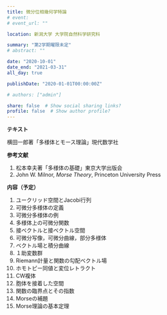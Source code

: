 ```yaml
---
title: 微分位相幾何学特論
# event: 
# event_url: ""

location: 新潟大学 大学院自然科学研究科

summary: "第2学期曜限未定"
# abstract: ""

date: "2020-10-01"
date_end: "2021-03-31"
all_day: true

publishDate: "2020-01-01T00:00:00Z"

# authors: ["admin"]

share: false  # Show social sharing links?
profile: false  # Show author profile?
---
```


**テキスト**

横田一郎著「多様体とモース理論」現代数学社

**参考文献**

1. 松本幸夫著「多様体の基礎」東京大学出版会
2. John W. Milnor, *Morse Theory*, Princeton University Press

**内容（予定）**

1. ユークリッド空間とJacobi行列
2. 可微分多様体の定義
3. 可微分多様体の例
4. 多様体上の可微分関数
5. 接ベクトルと接ベクトル空間
6. 可微分写像，可微分曲線，部分多様体
7. ベクトル場と積分曲線
8. １助変数群
9. Riemann計量と関数の勾配ベクトル場
10. ホモトピー同値と変位レトラクト
11. CW複体
12. 胞体を接着した空間
13. 関数の臨界点とその指数
14. Morseの補題
15. Morse理論の基本定理
